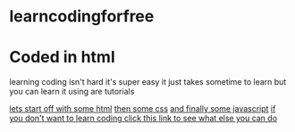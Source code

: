 <h1 id="p">learncodingforfree</h1>
<h1>Coded in html</h1>
<title>Learncodingforfree</title>
<p>learning coding isn't hard it's super easy it just takes sometime to learn but you can learn it using are tutorials</p>
<a href="html">lets start off with some html</a>
<a href="css">then some css</a>
<a href="js">and finally some javascript</a>
<a href="other/">if you don't want to learn coding click this link to see what else you can do</a>
<script>if(document.documentElement.lang ="ja"){document.getElementById("p").innerHTML = document.documentElement.lang;}else{alert("hello world")}</script>
